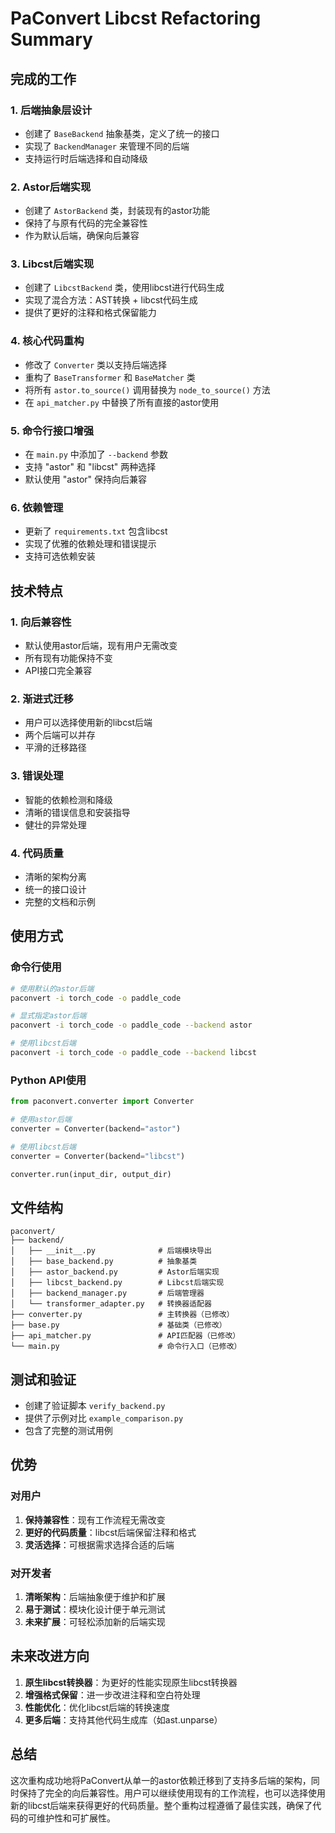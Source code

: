 # PaConvert Libcst Refactoring Summary

## 完成的工作

### 1. 后端抽象层设计
- 创建了 `BaseBackend` 抽象基类，定义了统一的接口
- 实现了 `BackendManager` 来管理不同的后端
- 支持运行时后端选择和自动降级

### 2. Astor后端实现
- 创建了 `AstorBackend` 类，封装现有的astor功能
- 保持了与原有代码的完全兼容性
- 作为默认后端，确保向后兼容

### 3. Libcst后端实现
- 创建了 `LibcstBackend` 类，使用libcst进行代码生成
- 实现了混合方法：AST转换 + libcst代码生成
- 提供了更好的注释和格式保留能力

### 4. 核心代码重构
- 修改了 `Converter` 类以支持后端选择
- 重构了 `BaseTransformer` 和 `BaseMatcher` 类
- 将所有 `astor.to_source()` 调用替换为 `node_to_source()` 方法
- 在 `api_matcher.py` 中替换了所有直接的astor使用

### 5. 命令行接口增强
- 在 `main.py` 中添加了 `--backend` 参数
- 支持 "astor" 和 "libcst" 两种选择
- 默认使用 "astor" 保持向后兼容

### 6. 依赖管理
- 更新了 `requirements.txt` 包含libcst
- 实现了优雅的依赖处理和错误提示
- 支持可选依赖安装

## 技术特点

### 1. 向后兼容性
- 默认使用astor后端，现有用户无需改变
- 所有现有功能保持不变
- API接口完全兼容

### 2. 渐进式迁移
- 用户可以选择使用新的libcst后端
- 两个后端可以并存
- 平滑的迁移路径

### 3. 错误处理
- 智能的依赖检测和降级
- 清晰的错误信息和安装指导
- 健壮的异常处理

### 4. 代码质量
- 清晰的架构分离
- 统一的接口设计
- 完整的文档和示例

## 使用方式

### 命令行使用
```bash
# 使用默认的astor后端
paconvert -i torch_code -o paddle_code

# 显式指定astor后端
paconvert -i torch_code -o paddle_code --backend astor

# 使用libcst后端
paconvert -i torch_code -o paddle_code --backend libcst
```

### Python API使用
```python
from paconvert.converter import Converter

# 使用astor后端
converter = Converter(backend="astor")

# 使用libcst后端  
converter = Converter(backend="libcst")

converter.run(input_dir, output_dir)
```

## 文件结构

```
paconvert/
├── backend/
│   ├── __init__.py              # 后端模块导出
│   ├── base_backend.py          # 抽象基类
│   ├── astor_backend.py         # Astor后端实现
│   ├── libcst_backend.py        # Libcst后端实现
│   ├── backend_manager.py       # 后端管理器
│   └── transformer_adapter.py   # 转换器适配器
├── converter.py                 # 主转换器（已修改）
├── base.py                      # 基础类（已修改）
├── api_matcher.py               # API匹配器（已修改）
└── main.py                      # 命令行入口（已修改）
```

## 测试和验证

- 创建了验证脚本 `verify_backend.py`
- 提供了示例对比 `example_comparison.py`
- 包含了完整的测试用例

## 优势

### 对用户
1. **保持兼容性**：现有工作流程无需改变
2. **更好的代码质量**：libcst后端保留注释和格式
3. **灵活选择**：可根据需求选择合适的后端

### 对开发者
1. **清晰架构**：后端抽象便于维护和扩展
2. **易于测试**：模块化设计便于单元测试
3. **未来扩展**：可轻松添加新的后端实现

## 未来改进方向

1. **原生libcst转换器**：为更好的性能实现原生libcst转换器
2. **增强格式保留**：进一步改进注释和空白符处理
3. **性能优化**：优化libcst后端的转换速度
4. **更多后端**：支持其他代码生成库（如ast.unparse）

## 总结

这次重构成功地将PaConvert从单一的astor依赖迁移到了支持多后端的架构，同时保持了完全的向后兼容性。用户可以继续使用现有的工作流程，也可以选择使用新的libcst后端来获得更好的代码质量。整个重构过程遵循了最佳实践，确保了代码的可维护性和可扩展性。